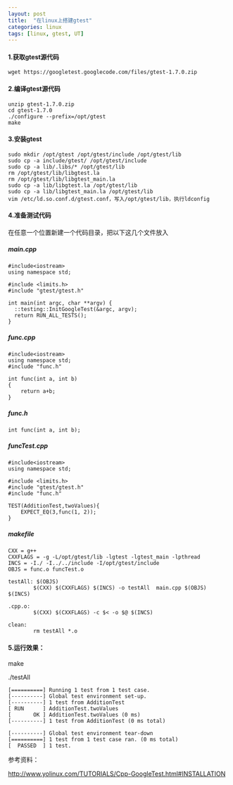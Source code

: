 ```yaml
---
layout: post 
title:  "在linux上搭建gtest"
categories: linux
tags: [linux, gtest, UT]
---
```


#### 1.获取gtest源代码

```
wget https://googletest.googlecode.com/files/gtest-1.7.0.zip
```

#### 2.编译gtest源代码

```
unzip gtest-1.7.0.zip
cd gtest-1.7.0
./configure --prefix=/opt/gtest
make
```
<!-- more -->

#### 3.安装gtest

```
sudo mkdir /opt/gtest /opt/gtest/include /opt/gtest/lib
sudo cp -a include/gtest/ /opt/gtest/include
sudo cp -a lib/.libs/* /opt/gtest/lib
rm /opt/gtest/lib/libgtest.la
rm /opt/gtest/lib/libgtest_main.la
sudo cp -a lib/libgtest.la /opt/gtest/lib
sudo cp -a lib/libgtest_main.la /opt/gtest/lib
vim /etc/ld.so.conf.d/gtest.conf，写入/opt/gtest/lib，执行ldconfig
```

#### 4.准备测试代码

在任意一个位置新建一个代码目录，把以下这几个文件放入

##### main.cpp

```
#include<iostream>
using namespace std;

#include <limits.h>
#include "gtest/gtest.h"

int main(int argc, char **argv) {
  ::testing::InitGoogleTest(&argc, argv);
  return RUN_ALL_TESTS();
}

```
##### func.cpp

```
#include<iostream>
using namespace std;
#include "func.h"

int func(int a, int b)
{
	return a+b;
}
```

##### func.h

```
int func(int a, int b);
```
##### funcTest.cpp

```
#include<iostream>
using namespace std;

#include <limits.h>
#include "gtest/gtest.h"
#include "func.h"

TEST(AdditionTest,twoValues){
	EXPECT_EQ(3,func(1, 2));
}

```
##### makefile

```
CXX = g++
CXXFLAGS = -g -L/opt/gtest/lib -lgtest -lgtest_main -lpthread
INCS = -I./ -I../../include -I/opt/gtest/include
OBJS = func.o funcTest.o

testAll: $(OBJS)
		$(CXX) $(CXXFLAGS) $(INCS) -o testAll  main.cpp $(OBJS) $(INCS)

.cpp.o:
		$(CXX) $(CXXFLAGS) -c $< -o $@ $(INCS)

clean:
		rm testAll *.o 

```
#### 5.运行效果：

make

./testAll

```
[==========] Running 1 test from 1 test case.
[----------] Global test environment set-up.
[----------] 1 test from AdditionTest
[ RUN      ] AdditionTest.twoValues
[       OK ] AdditionTest.twoValues (0 ms)
[----------] 1 test from AdditionTest (0 ms total)

[----------] Global test environment tear-down
[==========] 1 test from 1 test case ran. (0 ms total)
[  PASSED  ] 1 test.

```


参考资料：

http://www.yolinux.com/TUTORIALS/Cpp-GoogleTest.html#INSTALLATION
